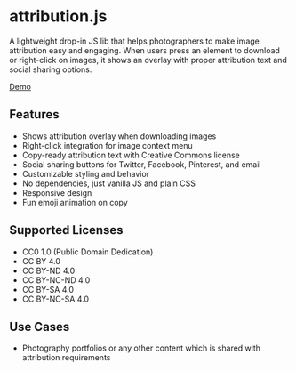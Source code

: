 # attribution.js

A lightweight drop-in JS lib that helps photographers to make image attribution easy and engaging. When users press an element to download or right-click on images, it shows an overlay with proper attribution text and social sharing options.

[Demo](https://h9lxyz.github.io/attribution.js/demo.html)

## Features
- Shows attribution overlay when downloading images
- Right-click integration for image context menu
- Copy-ready attribution text with Creative Commons license
- Social sharing buttons for Twitter, Facebook, Pinterest, and email
- Customizable styling and behavior
- No dependencies, just vanilla JS and plain CSS
- Responsive design
- Fun emoji animation on copy

## Supported Licenses
- CC0 1.0 (Public Domain Dedication)
- CC BY 4.0
- CC BY-ND 4.0
- CC BY-NC-ND 4.0
- CC BY-SA 4.0
- CC BY-NC-SA 4.0

## Use Cases
- Photography portfolios or any other content which is shared with attribution requirements